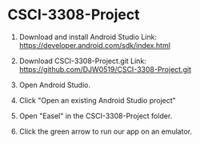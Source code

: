 # CSCI-3308-Project

1. Download and install Android Studio
Link: https://developer.android.com/sdk/index.html

2. Download CSCI-3308-Project.git
Link: https://github.com/DJW0519/CSCI-3308-Project.git

3. Open Android Studio.
4. Click "Open an existing Android Studio project"
5. Open "Easel" in the CSCI-3308-Project folder.
6. Click the green arrow to run our app on an emulator.
